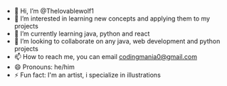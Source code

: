 - 👋 Hi, I’m @Thelovablewolf1
- 👀 I’m interested in learning new concepts and applying them to my projects
- 🌱 I’m currently learning java, python and react
- 💞️ I’m looking to collaborate on any java, web development and python projects
- 📫 How to reach me,  you can email codingmania0@gmail.com 
- 😄 Pronouns: he/him
- ⚡ Fun fact: I'm an artist, i specialize in illustrations 

<!---
Thelovablewolf1/Thelovablewolf1 is a ✨ special ✨ repository because its `README.md` (this file) appears on your GitHub profile.
You can click the Preview link to take a look at your changes.
--->
